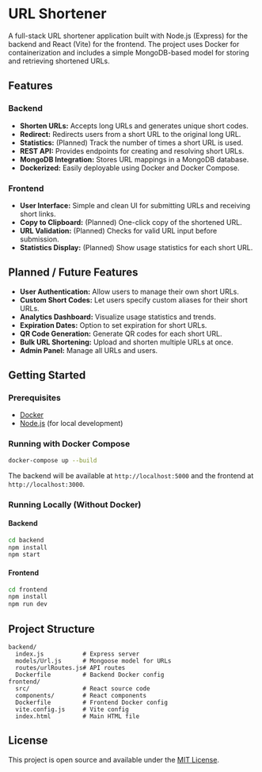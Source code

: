 # URL Shortener

A full-stack URL shortener application built with Node.js (Express) for the backend and React (Vite) for the frontend. The project uses Docker for containerization and includes a simple MongoDB-based model for storing and retrieving shortened URLs.

## Features

### Backend
- **Shorten URLs:** Accepts long URLs and generates unique short codes.
- **Redirect:** Redirects users from a short URL to the original long URL.
- **Statistics:** (Planned) Track the number of times a short URL is used.
- **REST API:** Provides endpoints for creating and resolving short URLs.
- **MongoDB Integration:** Stores URL mappings in a MongoDB database.
- **Dockerized:** Easily deployable using Docker and Docker Compose.

### Frontend
- **User Interface:** Simple and clean UI for submitting URLs and receiving short links.
- **Copy to Clipboard:** (Planned) One-click copy of the shortened URL.
- **URL Validation:** (Planned) Checks for valid URL input before submission.
- **Statistics Display:** (Planned) Show usage statistics for each short URL.

## Planned / Future Features
- **User Authentication:** Allow users to manage their own short URLs.
- **Custom Short Codes:** Let users specify custom aliases for their short URLs.
- **Analytics Dashboard:** Visualize usage statistics and trends.
- **Expiration Dates:** Option to set expiration for short URLs.
- **QR Code Generation:** Generate QR codes for each short URL.
- **Bulk URL Shortening:** Upload and shorten multiple URLs at once.
- **Admin Panel:** Manage all URLs and users.

## Getting Started

### Prerequisites
- [Docker](https://www.docker.com/get-started)
- [Node.js](https://nodejs.org/) (for local development)

### Running with Docker Compose

```sh
docker-compose up --build
```

The backend will be available at `http://localhost:5000` and the frontend at `http://localhost:3000`.

### Running Locally (Without Docker)

#### Backend
```sh
cd backend
npm install
npm start
```

#### Frontend
```sh
cd frontend
npm install
npm run dev
```

## Project Structure

```
backend/
  index.js           # Express server
  models/Url.js      # Mongoose model for URLs
  routes/urlRoutes.js# API routes
  Dockerfile         # Backend Docker config
frontend/
  src/               # React source code
  components/        # React components
  Dockerfile         # Frontend Docker config
  vite.config.js     # Vite config
  index.html         # Main HTML file
```

## License

This project is open source and available under the [MIT License](LICENSE).
